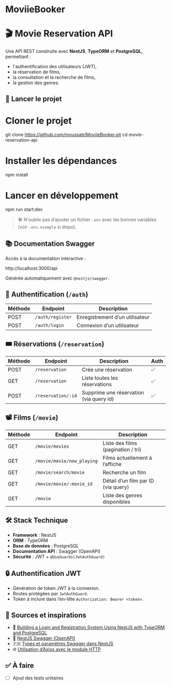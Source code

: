 # MoviieBooker

# 🎬 Movie Reservation API

Une API REST construite avec **NestJS**, **TypeORM** et **PostgreSQL**, permettant :

- l'authentification des utilisateurs (JWT),
- la réservation de films,
- la consultation et la recherche de films,
- la gestion des genres.


## 🚀 Lancer le projet

# Cloner le projet
git clone https://github.com/moussatr/MoviieBooker.git
cd movie-reservation-api

# Installer les dépendances
npm install

# Lancer en développement
npm run start:dev

> 🛠️ N'oublie pas d’ajouter un fichier `.env` avec les bonnes variables (voir `.env.example` si dispo).


## 📚 Documentation Swagger

Accès à la documentation interactive :

http://localhost:3000/api

Générée automatiquement avec `@nestjs/swagger`.


## 🔐 Authentification (`/auth`)

| Méthode | Endpoint         | Description                      |
|---------|------------------|----------------------------------|
| POST    | `/auth/register` | Enregistrement d’un utilisateur  |
| POST    | `/auth/login`    | Connexion d’un utilisateur       |

## 🎟️ Réservations (`/reservation`)

| Méthode | Endpoint           | Description                             | Auth |
|---------|--------------------|-----------------------------------------|------|
| POST    | `/reservation`     | Crée une réservation                    | ✅   |
| GET     | `/reservation`     | Liste toutes les réservations           | ✅  |
| POST    | `/reservation/:id` | Supprime une réservation (via query id) | ✅   |


## 📽️ Films (`/movie`)

| Méthode | Endpoint                      | Description                                |
|---------|-------------------------------|--------------------------------------------|
| GET     | `/movie/movies`               | Liste des films (pagination / tri)         |
| GET     | `/movie/movie/now_playing`    | Films actuellement à l’affiche             |
| GET     | `/movie/search/movie`         | Recherche un film                          |
| GET     | `/movie/movie/:movie_id`      | Détail d’un film par ID (via query)        |
| GET     | `/movie`                      | Liste des genres disponibles               |


## 🛠 Stack Technique

- **Framework** : NestJS
- **ORM** : TypeORM
- **Base de données** : PostgreSQL
- **Documentation API** : Swagger (OpenAPI)
- **Sécurité** : JWT + `@UseGuards(JwtAuthGuard)`

## 🔒 Authentification JWT

- Génération de token JWT à la connexion.
- Routes protégées par `JwtAuthGuard`.
- Token à inclure dans l’en-tête `Authorization: Bearer <token>`.


## 🧠 Sources et inspirations

- 🔐 [Building a Login and Registration System Using NestJS with TypeORM and PostgreSQL](https://dev.to/buildwithgagan/building-a-login-and-registration-system-using-nestjs-with-typeorm-and-postgresql-19hh)
- 📘 [NestJS Swagger (OpenAPI)](https://docs.nestjs.com/openapi/introduction)
- 🇫🇷 [Types et paramètres Swagger dans NestJS](https://nestjs.fr/openapi/types-and-parameters/)
- 🌐 [Utilisation d’Axios avec le module HTTP](https://docs.nestjs.com/techniques/http-module#using-axios-directly)


## ✅ À faire

- [ ] Ajout des tests unitaires

